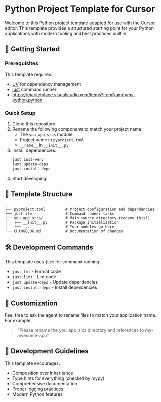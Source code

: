 # Python Project Template for Cursor

Welcome to this Python project template adapted for use with the Cursor editor. This template provides a structured starting point for your Python applications with modern tooling and best practices built in.

## 🚀 Getting Started

### Prerequisites

This template requires:

- [UV](https://github.com/astral-sh/uv) for dependency management
- [just](https://github.com/casey/just) command runner
- https://marketplace.visualstudio.com/items?itemName=ms-python.python

### Quick Setup

1. Clone this repository
2. Rename the following components to match your project name:
   - The `you_app_srcs` module
   - Project name in `pyproject.toml`
   - `__name__` in `__init__.py`
3. Install dependencies:
   ```bash
   just init-venv
   just update-deps
   just install-deps
   ```
4. Start developing!

## 📁 Template Structure

```
.
├── pyproject.toml         # Project configuration and dependencies
├── justfile               # Command runner tasks
├── you_app_srcs/          # Main source directory (rename this!)
│   ├── __init__.py        # Package initialization
│   └── ...                # Your modules go here
└── CHANGELOG.md           # Documentation of changes
```

## 🛠️ Development Commands

This template uses `just` for command running:

- `just fmt` - Format code
- `just lint` - Lint code
- `just update-deps` - Update dependencies
- `just install-deps` - Install dependencies

## 🔄 Customization

Feel free to ask the agent to rename files to match your application name. For example:

> "Please rename the you_app_srcs directory and references to my-awesome-app"

## 📝 Development Guidelines

This template encourages:

- Composition over inheritance
- Type hints for everything (checked by mypy)
- Comprehensive documentation
- Proper logging practices
- Modern Python features

